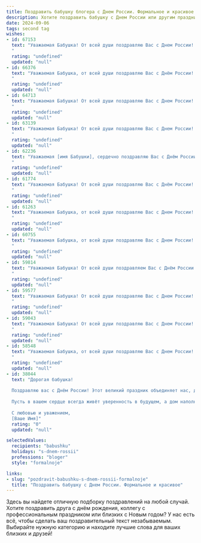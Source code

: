 ```yaml
---
title: Поздравить бабушку блогера с Днем России. Формальное и красивое
description: Хотите поздравить бабушку с Днем России или другим праздником? Наш ИИ создаст незабываемое поздравление, а вы обязательно выделитесь среди других.  
date: 2024-09-06
tags: second tag
wishes:
- id: 67153
  text: "Уважаемая Бабушка! От всей души поздравляю Вас с Днем России! Желаю Вам крепкого здоровья, семейного благополучия и  неиссякаемого энтузиазма в Вашем творчестве как блогера.
  "
  rating: "undefined"
  updated: "null"
- id: 66376
  text: "Уважаемая Бабушка, от всей души поздравляю Вас с Днём России! Желаю Вам крепкого здоровья, благополучия и мирного неба над головой. Пусть Ваш блог процветает, а Ваши работы продолжают радовать и вдохновлять!
  "
  rating: "undefined"
  updated: "null"
- id: 64713
  text: "Уважаемая Бабушка! От всей души поздравляю Вас с Днем России! Желаю Вам крепкого здоровья, благополучия и мирного неба над головой. Пусть этот праздник станет для Вас символом единства, гордости за нашу Родину и вдохновения на новые свершения!
  "
  rating: "undefined"
  updated: "null"
- id: 63139
  text: "Уважаемая Бабушка! От всей души поздравляю Вас с Днем России! Желаю Вам крепкого здоровья, благополучия и всего самого наилучшего! Пусть Ваша жизнь будет наполнена радостью, теплом и любовью близких!
  "
  rating: "undefined"
  updated: "null"
- id: 62236
  text: "Уважаемая [имя Бабушки], сердечно поздравляю Вас с Днём России! Желаю Вам крепкого здоровья, благополучия и мирного неба над головой! Пусть Ваш блог и впредь будет источником вдохновения и радости для всех, кто его читает. С праздником!
  "
  rating: "undefined"
  updated: "null"
- id: 61774
  text: "Уважаемая Бабушка! От всей души поздравляю Вас с Днём России! Желаю Вам крепкого здоровья, семейного благополучия и процветания. Пусть ваша жизнь будет наполнена радостью, вдохновением и успехами!
  "
  rating: "undefined"
  updated: "null"
- id: 61263
  text: "Уважаемая Бабушка, от всей души поздравляю Вас с Днем России! Желаю Вам крепкого здоровья, благополучия и мирного неба над головой. Пусть Ваша жизнь будет наполнена радостью, теплом и любовью близких.  С праздником!
  "
  rating: "undefined"
  updated: "null"
- id: 60755
  text: "Уважаемая Бабушка, от всей души поздравляю Вас с Днем России! Желаю Вам крепкого здоровья, благополучия и мирного неба над головой. Пусть этот праздник наполнит Вашу жизнь радостью и гордостью за нашу великую страну!
  "
  rating: "undefined"
  updated: "null"
- id: 59814
  text: "Уважаемая Бабушка! От всей души поздравляем Вас с Днём России! Желаем Вам крепкого здоровья, благополучия и ярких моментов в жизни. Пусть Ваша деятельность блогера приносит Вам радость и успех!
  "
  rating: "undefined"
  updated: "null"
- id: 59577
  text: "Уважаемая Бабушка! От всей души поздравляю Вас с Днем России! Желаю Вам крепкого здоровья, благополучия и мирного неба над головой. Пусть Ваша жизнь будет наполнена радостью, любовью и заботой близких. С праздником!
  "
  rating: "undefined"
  updated: "null"
- id: 59043
  text: "Уважаемая Бабушка! От всей души поздравляю Вас с Днем России! Желаю Вам крепкого здоровья, благополучия и вдохновения в Вашей блогерской деятельности. Пусть Ваша работа приносит радость и пользу!
  "
  rating: "undefined"
  updated: "null"
- id: 58548
  text: "Уважаемая Бабушка, от всей души поздравляю Вас с Днем России! Желаю крепкого здоровья, благополучия и всего самого доброго. Пусть Ваша жизнь будет наполнена радостью, любовью и счастьем!
  "
  rating: "undefined"
  updated: "null"
- id: 38044
  text: "Дорогая бабушка!
  
  Поздравляю вас с Днём России! Этот великий праздник объединяет нас, дарит гордость за нашу родину и вдохновение на новые свершения. Ваша мудрость и жизненный опыт служат для нас примером, а ваша поддержка и любовь делают каждое наше достижение особенным.
  
  Пусть в вашем сердце всегда живёт уверенность в будущем, а дом наполняется теплом, радостью и счастьем. Желаю вам здоровья, гармонии и вдохновения на новые высоты, в том числе и в вашем блоге!
  
  С любовью и уважением,
  [Ваше Имя]"
  rating: "0"
  updated: "null"

selectedValues:
  recipients: "babushku"
  holidays: "s-dnem-rossii"
  professions: "bloger"
  style: "formalnoje"

links:
- slug: "pozdravit-babushku-s-dnem-rossii-formalnoje"
  title: "Поздравить бабушку с Днем России. Формальное и красивое"
---
```


Здесь вы найдете отличную подборку поздравлений на любой случай. 
Хотите поздравить друга с днём рождения, коллегу с профессиональным праздником или близких с Новым годом? У нас есть всё, чтобы сделать ваш поздравительный текст незабываемым. Выбирайте нужную категорию и находите лучшие слова для ваших близких и друзей!
